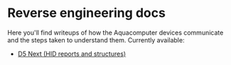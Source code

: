 # Reverse engineering docs

Here you'll find writeups of how the Aquacomputer devices communicate and the steps taken to understand them. Currently available:

* [D5 Next (HID reports and structures)](d5next.md)

